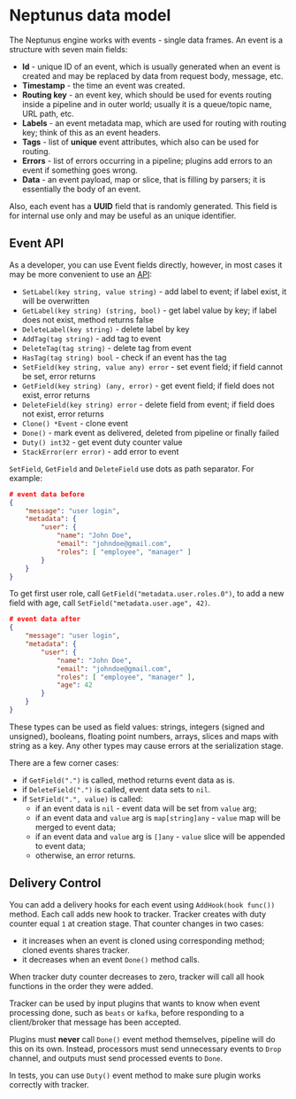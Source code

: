 # Neptunus data model

The Neptunus engine works with events - single data frames. An event is a structure with seven main fields:
 - **Id** - unique ID of an event, which is usually generated when an event is created and may be replaced by data from request body, message, etc.
 - **Timestamp** - the time an event was created.
 - **Routing key** - an event key, which should be used for events routing inside a pipeline and in outer world; usually it is a queue/topic name, URL path, etc.
 - **Labels** - an event metadata map, which are used for routing with routing key; think of this as an event headers.
 - **Tags** - list of **unique** event attributes, which also can be used for routing.
 - **Errors** - list of errors occurring in a pipeline; plugins add errors to an event if something goes wrong.
 - **Data** - an event payload, map or slice, that is filling by parsers; it is essentially the body of an event.

Also, each event has a **UUID** field that is randomly generated. This field is for internal use only and may be useful as an unique identifier.

## Event API

As a developer, you can use Event fields directly, however, in most cases it may be more convenient to use an [API](../core/event.go):
 - `SetLabel(key string, value string)` - add label to event; if label exist, it will be overwritten
 - `GetLabel(key string) (string, bool)` - get label value by key; if label does not exist, method returns false
 - `DeleteLabel(key string)` - delete label by key
 - `AddTag(tag string)` - add tag to event
 - `DeleteTag(tag string)` - delete tag from event
 - `HasTag(tag string) bool` - check if an event has the tag
 - `SetField(key string, value any) error` - set event field; if field cannot be set, error returns
 - `GetField(key string) (any, error)` - get event field; if field does not exist, error returns
 - `DeleteField(key string) error` - delete field from event; if field does not exist, error returns
 - `Clone() *Event` - clone event
 - `Done()` - mark event as delivered, deleted from pipeline or finally failed
 - `Duty() int32` - get event duty counter value
 - `StackError(err error)` - add error to event

`SetField`, `GetField` and `DeleteField` use dots as path separator. For example:
```json
# event data before
{
    "message": "user login",
    "metadata": {
        "user": {
            "name": "John Doe",
            "email": "johndoe@gmail.com",
            "roles": [ "employee", "manager" ]
        }
    }
}
```
To get first user role, call `GetField("metadata.user.roles.0")`, to add a new field with age, call `SetField("metadata.user.age", 42)`.
```json
# event data after
{
    "message": "user login",
    "metadata": {
        "user": {
            "name": "John Doe",
            "email": "johndoe@gmail.com",
            "roles": [ "employee", "manager" ],
            "age": 42
        }
    }
}
```

These types can be used as field values: strings, integers (signed and unsigned), booleans, floating point numbers, arrays, slices and maps with string as a key. Any other types may cause errors at the serialization stage.

There are a few corner cases:
 - if `GetField(".")` is called, method returns event data as is.
 - if `DeleteField(".")` is called, event data sets to `nil`.
 - if `SetField(".", value)` is called:
   - if an event data is `nil` - event data will be set from `value` arg;
   - if an event data and `value` arg is `map[string]any` - `value` map will be merged to event data;
   - if an event data and `value` arg is `[]any` - `value` slice will be appended to event data;
   - otherwise, an error returns.

## Delivery Control

You can add a delivery hooks for each event using `AddHook(hook func())` method. Each call adds new hook to tracker. Tracker creates with duty counter equal `1` at creation stage. That counter changes in two cases:
 - it increases when an event is cloned using corresponding method; cloned events shares tracker.
 - it decreases when an event `Done()` method calls.

When tracker duty counter decreases to zero, tracker will call all hook functions in the order they were added.

Tracker can be used by input plugins that wants to know when event processing done, such as `beats` or `kafka`, before responding to a client/broker that message has been accepted.

Plugins must **never** call `Done()` event method themselves, pipeline will do this on its own. Instead, processors must send unnecessary events to `Drop` channel, and outputs must send processed events to `Done`.

In tests, you can use `Duty()` event method to make sure plugin works correctly with tracker.
